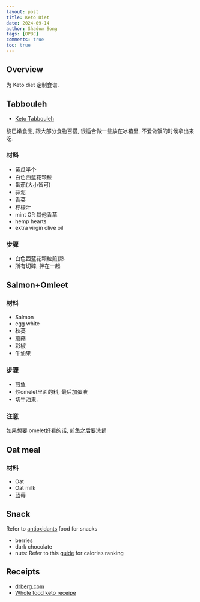 ```yaml
---
layout: post
title: Keto Diet
date: 2024-09-14
author: Shadow Song
tags: [OPBC]
comments: true
toc: true
---
```


## Overview

为 Keto diet 定制食谱. 

## Tabbouleh

- [Keto Tabbouleh](https://www.drberg.com/keto-recipes/keto-tabbouleh)

黎巴嫩食品, 跟大部分食物百搭, 很适合做一些放在冰箱里, 不爱做饭的时候拿出来吃. 

### 材料

- 黄瓜半个
- 白色西蓝花颗粒
- 番茄(大小皆可)
- 蒜泥
- 香菜
- 柠檬汁
- mint OR 其他香草
- hemp hearts
- extra virgin olive oil

### 步骤

- 白色西蓝花颗粒煎]熟
- 所有切碎, 拌在一起

## Salmon+Omleet

### 材料

- Salmon
- egg white
- 秋葵
- 蘑菇
- 彩椒
- 牛油果

### 步骤

- 煎鱼
- 炒omelet里面的料, 最后加蛋液
- 切牛油果. 

### 注意

如果想要 omelet好看的话, 煎鱼之后要洗锅

## Oat meal

### 材料

- Oat
- Oat milk
- 蓝莓

## Snack

Refer to [antioxidants](https://www.webmd.com/food-recipes/antioxidants-your-immune-system-super-foods-optimal-health) food for snacks

- berries
- dark chocolate
- nuts: Refer to this [guide](https://www.dietdoctor.com/low-carb/keto/nuts) for calories ranking



## Receipts

- [drberg.com](https://www.drberg.com/keto-recipes)
- [Whole food keto receipe](https://www.wholefoodsmarket.com/recipe-collections/keto-recipes)